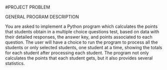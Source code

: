 #PROJECT PROBLEM

GENERAL PROGRAM DESCRIPTION

 You are asked to implement a Python program which calculates the points that students obtain in a multiple choice questions test, based on data with their detailed responses, the answer key, and points associated to each question.
The user will have a choice to run the program to process all the students or only selected students, one student at a time, showing the totals for each student after processing each student.
The program not only calculates the points that each student gets, but it also provides several statistics.